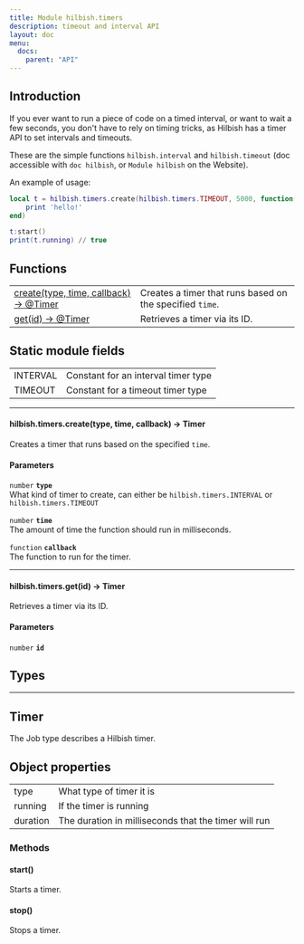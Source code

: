 ```yaml
---
title: Module hilbish.timers
description: timeout and interval API
layout: doc
menu:
  docs:
    parent: "API"
---
```


## Introduction

If you ever want to run a piece of code on a timed interval, or want to wait
a few seconds, you don't have to rely on timing tricks, as Hilbish has a
timer API to set intervals and timeouts.

These are the simple functions `hilbish.interval` and `hilbish.timeout` (doc
accessible with `doc hilbish`, or `Module hilbish` on the Website).

An example of usage:
```lua
local t = hilbish.timers.create(hilbish.timers.TIMEOUT, 5000, function()
	print 'hello!'
end)

t:start()
print(t.running) // true
```

## Functions
|||
|----|----|
|<a href="#timers.create">create(type, time, callback) -> @Timer</a>|Creates a timer that runs based on the specified `time`.|
|<a href="#timers.get">get(id) -> @Timer</a>|Retrieves a timer via its ID.|

## Static module fields
|||
|----|----|
|INTERVAL|Constant for an interval timer type|
|TIMEOUT|Constant for a timeout timer type|

<hr><div id='timers.create'>
<h4 class='heading'>
hilbish.timers.create(type, time, callback) -> <a href="/Hilbish/docs/api/hilbish/hilbish.timers/#timer" style="text-decoration: none;" id="lol">Timer</a>
<a href="#timers.create" class='heading-link'>
	<i class="fas fa-paperclip"></i>
</a>
</h4>

Creates a timer that runs based on the specified `time`.  
#### Parameters
`number` **`type`**  
What kind of timer to create, can either be `hilbish.timers.INTERVAL` or `hilbish.timers.TIMEOUT`

`number` **`time`**  
The amount of time the function should run in milliseconds.

`function` **`callback`**  
The function to run for the timer.

</div>

<hr><div id='timers.get'>
<h4 class='heading'>
hilbish.timers.get(id) -> <a href="/Hilbish/docs/api/hilbish/hilbish.timers/#timer" style="text-decoration: none;" id="lol">Timer</a>
<a href="#timers.get" class='heading-link'>
	<i class="fas fa-paperclip"></i>
</a>
</h4>

Retrieves a timer via its ID.  
#### Parameters
`number` **`id`**  


</div>

## Types
<hr>

## Timer
The Job type describes a Hilbish timer.
## Object properties
|||
|----|----|
|type|What type of timer it is|
|running|If the timer is running|
|duration|The duration in milliseconds that the timer will run|


### Methods
#### start()
Starts a timer.

#### stop()
Stops a timer.

